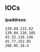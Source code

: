 
## IOCs

__ipaddress__:

```text
139.84.131.62
139.84.136.105
45.32.116.146
45.77.252.85
208.85.18.4
```
